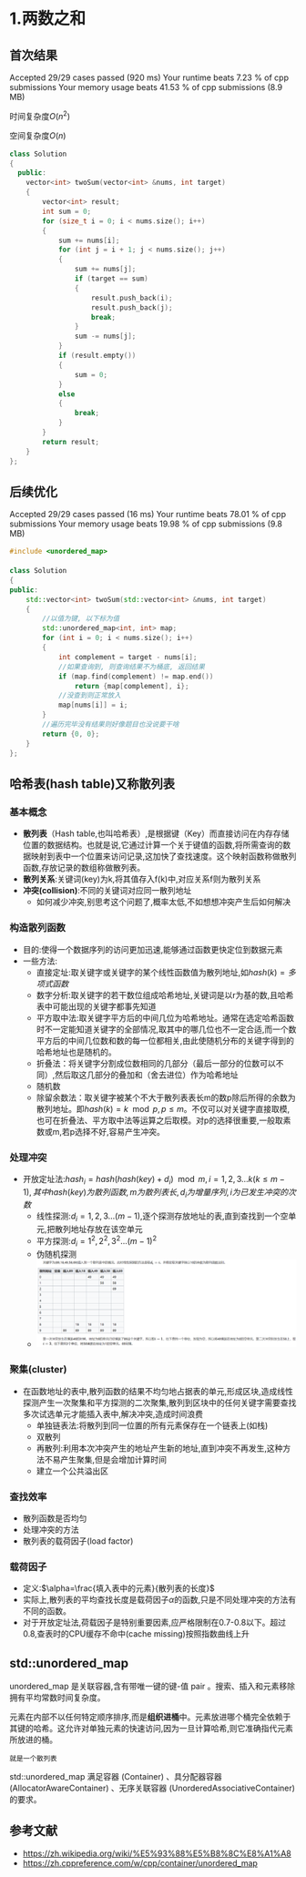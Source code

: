 # 1.两数之和

## 首次结果

Accepted
29/29 cases passed (920 ms)
Your runtime beats 7.23 % of cpp submissions
Your memory usage beats 41.53 % of cpp submissions (8.9 MB)

时间复杂度$O(n^2)$

空间复杂度$O(n)$

```c++
class Solution
{
  public:
    vector<int> twoSum(vector<int> &nums, int target)
    {
        vector<int> result;
        int sum = 0;
        for (size_t i = 0; i < nums.size(); i++)
        {
            sum += nums[i];
            for (int j = i + 1; j < nums.size(); j++)
            {
                sum += nums[j];
                if (target == sum)
                {
                    result.push_back(i);
                    result.push_back(j);
                    break;
                }
                sum -= nums[j];
            }
            if (result.empty())
            {
                sum = 0;
            }
            else
            {
                break;
            }
        }
        return result;
    }
};
```

## 后续优化

Accepted
29/29 cases passed (16 ms)
Your runtime beats 78.01 % of cpp submissions
Your memory usage beats 19.98 % of cpp submissions (9.8 MB)

```c++
#include <unordered_map>

class Solution
{
public:
    std::vector<int> twoSum(std::vector<int> &nums, int target)
    {
        //以值为键, 以下标为值
        std::unordered_map<int, int> map;
        for (int i = 0; i < nums.size(); i++)
        {
            int complement = target - nums[i];
            //如果查询到, 则查询结果不为桶底, 返回结果
            if (map.find(complement) != map.end())
                return {map[complement], i};
            //没查到则正常放入
            map[nums[i]] = i;
        }
        //遍历完毕没有结果则好像题目也没说要干啥
        return {0, 0};
    }
};
```

## 哈希表(hash table)又称散列表

### 基本概念

* **散列表**（Hash table,也叫哈希表）,是根据键（Key）而直接访问在内存存储位置的数据结构。也就是说,它通过计算一个关于键值的函数,将所需查询的数据映射到表中一个位置来访问记录,这加快了查找速度。这个映射函数称做散列函数,存放记录的数组称做散列表。
* **散列关系**:关键词(key)为k,将其值存入f(k)中,对应关系f则为散列关系
* **冲突(collision)**:不同的关键词对应同一散列地址
  * 如何减少冲突,别思考这个问题了,概率太低,不如想想冲突产生后如何解决

### 构造散列函数

* 目的:使得一个数据序列的访问更加迅速,能够通过函数更快定位到数据元素
* 一些方法:
  * 直接定址:取关键字或关键字的某个线性函数值为散列地址,如$hash(k)=多项式函数$
  * 数字分析:取关键字的若干数位组成哈希地址,关键词是以r为基的数,且哈希表中可能出现的关键字都事先知道
  * 平方取中法:取关键字平方后的中间几位为哈希地址。通常在选定哈希函数时不一定能知道关键字的全部情况,取其中的哪几位也不一定合适,而一个数平方后的中间几位数和数的每一位都相关,由此使随机分布的关键字得到的哈希地址也是随机的。
  * 折叠法：将关键字分割成位数相同的几部分（最后一部分的位数可以不同）,然后取这几部分的叠加和（舍去进位）作为哈希地址
  * 随机数
  * 除留余数法：取关键字被某个不大于散列表表长m的数p除后所得的余数为散列地址。即$hash(k)=k \mod p,p\leq m$。不仅可以对关键字直接取模,也可在折叠法、平方取中法等运算之后取模。对p的选择很重要,一般取素数或m,若p选择不好,容易产生冲突。

### 处理冲突

* 开放定址法:$hash_i=hash(hash(key)+d_i)\mod m,i=1,2,3...k(k\leq m-1),其中hash(key)为散列函数,m为散列表长,d_{i}为增量序列,i为已发生冲突的次数$
  * 线性探测:$d_i=1,2,3...(m-1)$,逐个探测存放地址的表,直到查找到一个空单元,把散列地址存放在该空单元
  * 平方探测:$d_i=1^2,2^2,3^2...(m-1)^2$
  * 伪随机探测
  * ![一个线性探测的**例子**][1]

### 聚集(cluster)

* 在函数地址的表中,散列函数的结果不均匀地占据表的单元,形成区块,造成线性探测产生一次聚集和平方探测的二次聚集,散列到区块中的任何关键字需要查找多次试选单元才能插入表中,解决冲突,造成时间浪费
  * 单独链表法:将散列到同一位置的所有元素保存在一个链表上(如栈)
  * 双散列
  * 再散列:利用本次冲突产生的地址产生新的地址,直到冲突不再发生,这种方法不易产生聚集,但是会增加计算时间
  * 建立一个公共溢出区

### 查找效率

* 散列函数是否均匀
* 处理冲突的方法
* 散列表的载荷因子(load factor)

### 载荷因子

* 定义:$\alpha=\frac{填入表中的元素}{散列表的长度}$
* 实际上,散列表的平均查找长度是载荷因子$\alpha$的函数,只是不同处理冲突的方法有不同的函数。
* 对于开放定址法,荷载因子是特别重要因素,应严格限制在0.7-0.8以下。超过0.8,查表时的CPU缓存不命中(cache missing)按照指数曲线上升

## std::unordered_map

unordered_map 是关联容器,含有带唯一键的键-值 pair 。搜索、插入和元素移除拥有平均常数时间复杂度。

元素在内部不以任何特定顺序排序,而是**组织进桶**中。元素放进哪个桶完全依赖于其键的哈希。这允许对单独元素的快速访问,因为一旦计算哈希,则它准确指代元素所放进的桶。

```zh-cn
就是一个散列表
```

std::unordered_map 满足容器 (Container) 、具分配器容器 (AllocatorAwareContainer) 、无序关联容器 (UnorderedAssociativeContainer) 的要求。

## 参考文献

* <https://zh.wikipedia.org/wiki/%E5%93%88%E5%B8%8C%E8%A1%A8>
* <https://zh.cppreference.com/w/cpp/container/unordered_map>

[1]:images/LinearProbingExample.png